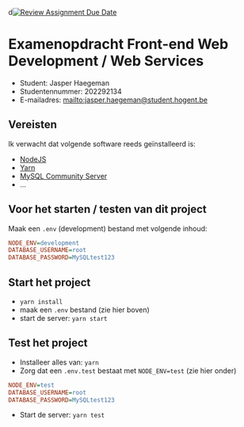 d[![Review Assignment Due Date](https://classroom.github.com/assets/deadline-readme-button-24ddc0f5d75046c5622901739e7c5dd533143b0c8e959d652212380cedb1ea36.svg)](https://classroom.github.com/a/snPWRHYg)

# Examenopdracht Front-end Web Development / Web Services

- Student: Jasper Haegeman
- Studentennummer: 202292134
- E-mailadres: <mailto:jasper.haegeman@student.hogent.be>

## Vereisten

Ik verwacht dat volgende software reeds geïnstalleerd is:

- [NodeJS](https://nodejs.org)
- [Yarn](https://yarnpkg.com)
- [MySQL Community Server](https://dev.mysql.com/downloads/mysql/)
- ...

## Voor het starten / testen van dit project

Maak een `.env` (development) bestand met volgende inhoud:

```ini
NODE_ENV=development
DATABASE_USERNAME=root
DATABASE_PASSWORD=MySQLtest123
```

## Start het project

- `yarn install`
- maak een `.env` bestand (zie hier boven)
- start de server: `yarn start`

## Test het project

- Installeer alles van: `yarn`
- Zorg dat een `.env.test` bestaat met `NODE_ENV=test` (zie hier onder)

```ini
NODE_ENV=test
DATABASE_USERNAME=root
DATABASE_PASSWORD=MySQLtest123
```

- Start de server: `yarn test`
